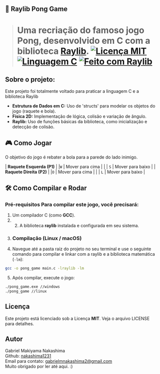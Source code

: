 ## 🏓 Raylib Pong Game

>Uma recriação do famoso jogo Pong, desenvolvido em C com a biblioteca [Raylib](https://www.raylib.com/).
>[![Licença MIT](https://img.shields.io/badge/License-MIT-blue.svg)](LICENSE) [![Linguagem C](https://img.shields.io/badge/Language-C-blue.svg?style=flat&logo=c)](https://en.wikipedia.org/wiki/C_(programming_language)) [![Feito com Raylib](https://img.shields.io/badge/Made%20with-raylib-E6441E.svg)](https://www.raylib.com/)
>=
## Sobre o projeto:
Este projeto foi totalmente voltado para praticar a linguagem C e a biblioteca Raylib
* **Estrutura de Dados em C:** Uso de 'structs' para modelar os objetos do jogo (raquete e bola).
* **Física 2D:** Implementação de lógica, colisão e variação de ângulo.
* **Raylib:** Uso de funções básicas da biblioteca, como inicialização e detecção de colisão.

## 🎮 Como Jogar

O objetivo do jogo é rebater a bola para a parede do lado inimigo.

| **Raquete Esquerda (P1)** 
|  |`W` | Mover para cima |
|  | `S` | Mover para baixo |
| **Raquete Direita (P2)**
|  |`O` | Mover para cima |
|  | `L` | Mover para baixo |

## 🛠️ Como Compilar e Rodar
 ### Pré-requisitos Para compilar este jogo, você precisará: 
 1. Um compilador C (como **GCC**). 
 2. 2. A biblioteca **raylib** instalada e configurada em seu sistema. 
 3. ### Compilação (Linux / macOS) 
 4. Navegue até a pasta raiz do projeto no seu terminal e use o seguinte comando para compilar e linkar com a raylib e a biblioteca matemática (`-lm`): 
```bash
gcc -o pong_game main.c -lraylib -lm
```
5. Após compilar, execute o jogo: 
```bash 
./pong_game.exe //windows
./pong_game //linux
```

## Licença
Este projeto está licenciado sob a Licença **MIT**. Veja o arquivo LICENSE para detalhes.

## Autor
Gabriel Makiyama Nakashima  
Github: [nakashima1231](https://github.com/nakashima1231)   
Email para contato: gabrielmnakashima2@gmail.com  
Muito obrigado por ler até aqui. :)
